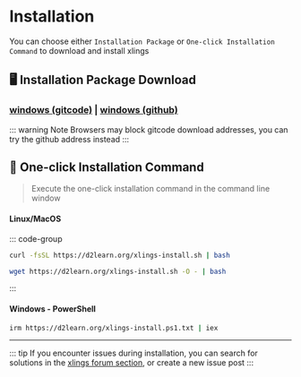 # Installation

You can choose either `Installation Package` or `One-click Installation Command` to download and install xlings

## 🖥️ Installation Package Download

### [windows (gitcode)](https://gitcode.com/xlings-res/xlings/releases/download/0.0.4/xlings-0.0.4-windows.exe) | [windows (github)](https://github.com/d2learn/xlings/releases/download/0.0.4/xlings-0.0.4-windows.exe)

::: warning Note
Browsers may block gitcode download addresses, you can try the github address instead
:::

## 🧪 One-click Installation Command

> Execute the one-click installation command in the command line window

#### Linux/MacOS

::: code-group

```bash [curl]
curl -fsSL https://d2learn.org/xlings-install.sh | bash
```

```bash [wget]
wget https://d2learn.org/xlings-install.sh -O - | bash
```

:::

#### Windows - PowerShell

```bash
irm https://d2learn.org/xlings-install.ps1.txt | iex
```

---

::: tip
If you encounter issues during installation, you can search for solutions in the [xlings forum section](https://forum.d2learn.org/category/9/xlings), or create a new issue post
:::